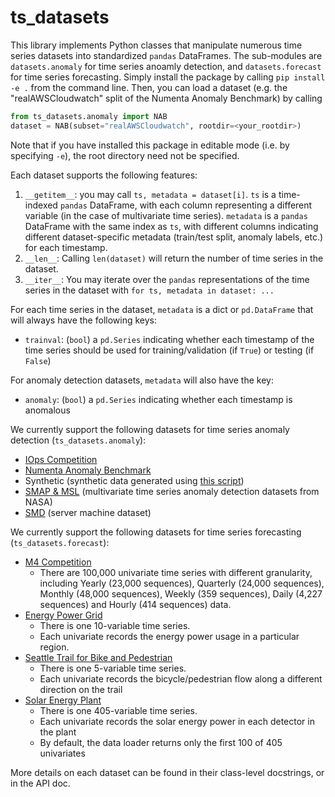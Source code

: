 # ts_datasets
This library implements Python classes that manipulate numerous time series datasets
into standardized `pandas` DataFrames. The sub-modules are `datasets.anomaly` for time series anoamly detection, and
`datasets.forecast` for time series forecasting. Simply install the package by calling `pip install -e .` from the
command line. Then, you can load a dataset (e.g. the "realAWSCloudwatch" split of the Numenta Anomaly Benchmark) by
calling
```python
from ts_datasets.anomaly import NAB
dataset = NAB(subset="realAWSCloudwatch", rootdir=<your_rootdir>)
```
Note that if you have installed this package in editable mode (i.e. by specifying `-e`), the root directory
need not be specified.

Each dataset supports the following features: 
1.  ``__getitem__``: you may call ``ts, metadata = dataset[i]``. ``ts`` is a time-indexed ``pandas`` DataFrame, with
    each column representing a different variable (in the case of multivariate time series). ``metadata`` is a
    ``pandas`` DataFrame with the same index as ``ts``, with different columns indicating different dataset-specific
    metadata (train/test split, anomaly labels, etc.) for each timestamp. 
2.  ``__len__``:  Calling ``len(dataset)`` will return the number of time series in the dataset.
3.  ``__iter__``: You may iterate over the `pandas` representations of the time series in the dataset with
    ``for ts, metadata in dataset: ...``

For each time series in the dataset, `metadata` is a dict or `pd.DataFrame` that will always have the following keys:
-   ``trainval``: (``bool``) a `pd.Series` indicating whether each timestamp of the time series should be used for
    training/validation (if `True`) or testing (if `False`)

For anomaly detection datasets, ``metadata`` will also have the key:
- ``anomaly``: (``bool``) a `pd.Series` indicating whether each timestamp is anomalous

We currently support the following datasets for time series anomaly detection (`ts_datasets.anomaly`):
- [IOps Competition](http://iops.ai/competition_detail/?competition_id=5)
- [Numenta Anomaly Benchmark](https://github.com/numenta/NAB)
- Synthetic (synthetic data generated using [this script](../examples/misc/generate_synthetic_tsad_dataset.py))
- [SMAP & MSL](https://github.com/khundman/telemanom/) (multivariate time series anomaly detection datasets from NASA)
- [SMD](https://github.com/NetManAIOps/OmniAnomaly) (server machine dataset)

We currently support the following datasets for time series forecasting (`ts_datasets.forecast`):
- [M4 Competition](https://github.com/Mcompetitions/M4-methods/tree/master/Dataset)
    - There are 100,000 univariate time series with different granularity, including Yearly (23,000 sequences),
      Quarterly (24,000 sequences), Monthly (48,000 sequences), Weekly (359 sequences), Daily (4,227 sequences) and
      Hourly (414 sequences) data.
- [Energy Power Grid](https://www.kaggle.com/robikscube/hourly-energy-consumption)
    - There is one 10-variable time series.
    - Each univariate records the energy power usage in a particular region.
- [Seattle Trail for Bike and Pedestrian](https://www.kaggle.com/city-of-seattle/seattle-burke-gilman-trail)
    - There is one 5-variable time series. 
    - Each univariate records the bicycle/pedestrian flow along a different
      direction on the trail
- [Solar Energy Plant](https://www.nrel.gov/grid/solar-power-data.html)
    - There is one 405-variable time series. 
    - Each univariate records the solar energy power in each detector in the plant
    - By default, the data loader returns only the first 100 of 405 univariates

More details on each dataset can be found in their class-level docstrings, or in the API doc.
